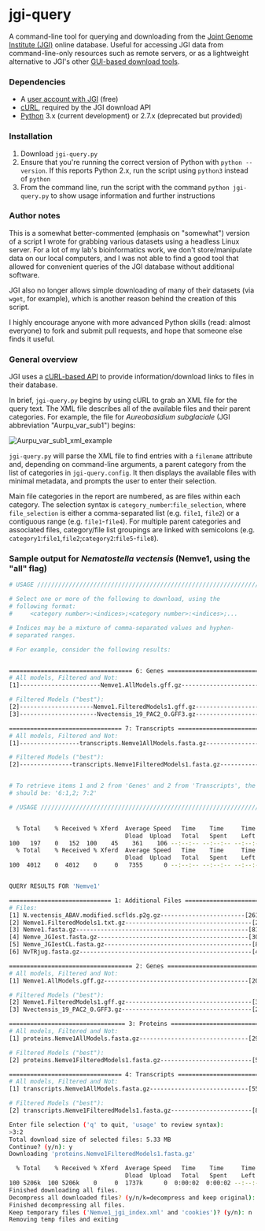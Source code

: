 # jgi-query
A command-line tool for querying and downloading from the [Joint Genome Institute (JGI)](http://genome.jgi-psf.org/) online database. Useful for accessing JGI data from command-line-only resources such as remote servers, or as a lightweight alternative to JGI's other [GUI-based download tools](http://genome.jgi-psf.org/help/download.jsf).

### Dependencies
- A [user account with JGI](http://contacts.jgi-psf.org/registration/new) (free)
- [cURL](http://curl.haxx.se/), required by the JGI download API
- [Python](https://www.python.org/downloads/) 3.x (current development) or 2.7.x (deprecated but provided)

### Installation
1. Download `jgi-query.py`
2. Ensure that you're running the correct version of Python with `python --version`. If this reports Python 2.x, run the script using `python3` instead of `python`
3. From the command line, run the script with the command `python jgi-query.py` to show usage information and further instructions

### Author notes
This is a somewhat better-commented (emphasis on "somewhat") version of a script I wrote for grabbing various datasets using a headless Linux server. For a lot of my lab's bioinformatics work, we don't store/manipulate data on our local computers, and I was not able to find a good tool that allowed for convenient queries of the JGI database without additional software.

JGI also no longer allows simple downloading of many of their datasets (via `wget`, for example), which is another reason behind the creation of this script.

I highly encourage anyone with more advanced Python skills (read: almost everyone) to fork and submit pull requests, and hope that someone else finds it useful.

### General overview
JGI uses a [cURL-based API](https://docs.google.com/document/d/1UXovE52y1ab8dZVa-LYNJtgUVgK55nHSQR3HQEJJ5-A/view) to provide information/download links to files in their database.

In brief, `jgi-query.py` begins by using cURL to grab an XML file for the query text. The XML file describes all of the available files and their parent categories. For example, the file for *Aureobasidium subglaciale* (JGI abbreviation "Aurpu_var_sub1") begins:

![Aurpu_var_sub1_xml_example](http://i.imgur.com/4nImnxx.png)

`jgi-query.py` will parse the XML file to find entries with a `filename` attribute and, depending on command-line arguments, a parent category from the list of categories in `jgi-query.config`. It then displays the available files with minimal metadata, and prompts the user to enter their selection.

Main file categories in the report are numbered, as are files within each category. The selection syntax is `category_number`:`file_selection`, where `file_selection` is either a comma-separated list (e.g. `file1`, `file2`) or a contiguous range (e.g. `file1`-`file4`). For multiple parent categories and associated files, category/file list groupings are linked with semicolons (e.g. `category1`:`file1`,`file2`;`category2`:`file5`-`file8`).

### Sample output for _Nematostella vectensis_ (Nemve1, using the "all" flag)
```bash
# USAGE ///////////////////////////////////////////////////////////////////////

# Select one or more of the following to download, using the
# following format:
#     <category number>:<indices>;<category number>:<indices>;...

# Indices may be a mixture of comma-separated values and hyphen-
# separated ranges.

# For example, consider the following results:


=================================== 6: Genes ===================================
# All models, Filtered and Not:
[1]-----------------------Nemve1.AllModels.gff.gz------------------------(20 MB)

# Filtered Models ("best"):
[2]---------------------Nemve1.FilteredModels1.gff.gz---------------------(3 MB)
[3]----------------------Nvectensis_19_PAC2_0.GFF3.gz---------------------(2 MB)

================================ 7: Transcripts ================================
# All models, Filtered and Not:
[1]-----------------transcripts.Nemve1AllModels.fasta.gz-----------------(55 MB)

# Filtered Models ("best"):
[2]---------------transcripts.Nemve1FilteredModels1.fasta.gz--------------(8 MB)


# To retrieve items 1 and 2 from 'Genes' and 2 from 'Transcripts', the query
# should be: '6:1,2; 7:2'

# /USAGE //////////////////////////////////////////////////////////////////////


  % Total    % Received % Xferd  Average Speed   Time    Time     Time  Current
                                 Dload  Upload   Total   Spent    Left  Speed
100   197    0   152  100    45    361    106 --:--:-- --:--:-- --:--:--   641
  % Total    % Received % Xferd  Average Speed   Time    Time     Time  Current
                                 Dload  Upload   Total   Spent    Left  Speed
100  4012    0  4012    0     0   7355      0 --:--:-- --:--:-- --:--:--  7760


QUERY RESULTS FOR 'Nemve1'

============================= 1: Additional Files ==============================
# Files:
[1] N.vectensis_ABAV.modified.scflds.p2g.gz------------------------[261 KB|2012]
[2] Nemve1.FilteredModels1.txt.gz------------------------------------[2 MB|2012]
[3] Nemve1.fasta.gz-------------------------------------------------[81 MB|2005]
[4] Nemve_JGIest.fasta.gz-------------------------------------------[30 MB|2012]
[5] Nemve_JGIestCL.fasta.gz------------------------------------------[8 MB|2012]
[6] NvTRjug.fasta.gz-------------------------------------------------[4 KB|2012]

=================================== 2: Genes ===================================
# All models, Filtered and Not:
[1] Nemve1.AllModels.gff.gz-----------------------------------------[20 MB|2012]

# Filtered Models ("best"):
[2] Nemve1.FilteredModels1.gff.gz------------------------------------[3 MB|2012]
[3] Nvectensis_19_PAC2_0.GFF3.gz-------------------------------------[2 MB|2012]

================================= 3: Proteins ==================================
# All models, Filtered and Not:
[1] proteins.Nemve1AllModels.fasta.gz-------------------------------[29 MB|2012]

# Filtered Models ("best"):
[2] proteins.Nemve1FilteredModels1.fasta.gz--------------------------[5 MB|2012]

================================ 4: Transcripts ================================
# All models, Filtered and Not:
[1] transcripts.Nemve1AllModels.fasta.gz----------------------------[55 MB|2012]

# Filtered Models ("best"):
[2] transcripts.Nemve1FilteredModels1.fasta.gz-----------------------[8 MB|2012]

Enter file selection ('q' to quit, 'usage' to review syntax):
>3:2
Total download size of selected files: 5.33 MB
Continue? (y/n): y
Downloading 'proteins.Nemve1FilteredModels1.fasta.gz'

  % Total    % Received % Xferd  Average Speed   Time    Time     Time  Current
                                 Dload  Upload   Total   Spent    Left  Speed
100 5206k  100 5206k    0     0  1737k      0  0:00:02  0:00:02 --:--:-- 1753k
Finished downloading all files.
Decompress all downloaded files? (y/n/k=decompress and keep original): y
Finished decompressing all files.
Keep temporary files ('Nemve1_jgi_index.xml' and 'cookies')? (y/n): n
Removing temp files and exiting
```

